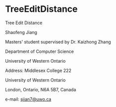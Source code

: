 # TreeEditDistance
Tree Edit Distance

Shaofeng Jiang

Masters' student supervised by Dr. Kaizhong Zhang

Department of Computer Science

University of Western Ontario

Address: Middlesex College 222

University of Western Ontario

London, Ontario, N6A 5B7, Canada

e-mail:  sjian7@uwo.ca


